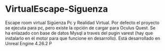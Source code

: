 # VirtualEscape-Siguenza
Escape room virtual Sigúenza Pc y Realidad Virtual.
Por defecto el proyecto se ejecuta para pc, pero existe la opción de cargar para Oculus Quest.
Se ha enlazado con base de datos Mysql a traves del pugin varest (hay que instalarlo en el motor para que funcione en desarrollo).
Está desarrollado en Unreal Engine 4.26.2
P
